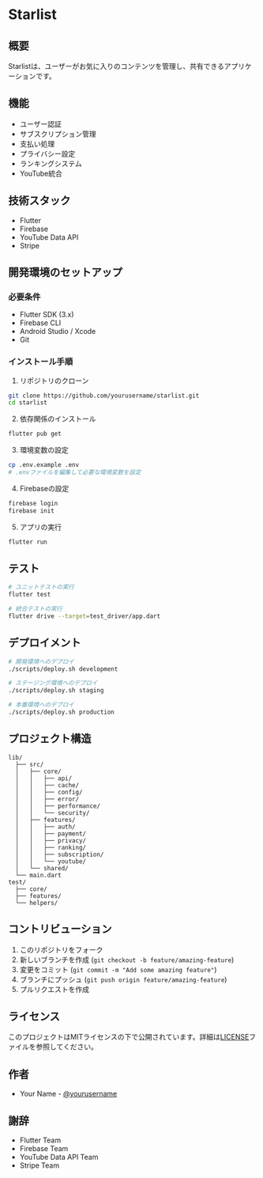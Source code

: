 # Starlist

## 概要
Starlistは、ユーザーがお気に入りのコンテンツを管理し、共有できるアプリケーションです。

## 機能
- ユーザー認証
- サブスクリプション管理
- 支払い処理
- プライバシー設定
- ランキングシステム
- YouTube統合

## 技術スタック
- Flutter
- Firebase
- YouTube Data API
- Stripe

## 開発環境のセットアップ

### 必要条件
- Flutter SDK (3.x)
- Firebase CLI
- Android Studio / Xcode
- Git

### インストール手順
1. リポジトリのクローン
```bash
git clone https://github.com/yourusername/starlist.git
cd starlist
```

2. 依存関係のインストール
```bash
flutter pub get
```

3. 環境変数の設定
```bash
cp .env.example .env
# .envファイルを編集して必要な環境変数を設定
```

4. Firebaseの設定
```bash
firebase login
firebase init
```

5. アプリの実行
```bash
flutter run
```

## テスト
```bash
# ユニットテストの実行
flutter test

# 統合テストの実行
flutter drive --target=test_driver/app.dart
```

## デプロイメント
```bash
# 開発環境へのデプロイ
./scripts/deploy.sh development

# ステージング環境へのデプロイ
./scripts/deploy.sh staging

# 本番環境へのデプロイ
./scripts/deploy.sh production
```

## プロジェクト構造
```
lib/
  ├── src/
  │   ├── core/
  │   │   ├── api/
  │   │   ├── cache/
  │   │   ├── config/
  │   │   ├── error/
  │   │   ├── performance/
  │   │   └── security/
  │   ├── features/
  │   │   ├── auth/
  │   │   ├── payment/
  │   │   ├── privacy/
  │   │   ├── ranking/
  │   │   ├── subscription/
  │   │   └── youtube/
  │   └── shared/
  └── main.dart
test/
  ├── core/
  ├── features/
  └── helpers/
```

## コントリビューション
1. このリポジトリをフォーク
2. 新しいブランチを作成 (`git checkout -b feature/amazing-feature`)
3. 変更をコミット (`git commit -m "Add some amazing feature"`)
4. ブランチにプッシュ (`git push origin feature/amazing-feature`)
5. プルリクエストを作成

## ライセンス
このプロジェクトはMITライセンスの下で公開されています。詳細は[LICENSE](LICENSE)ファイルを参照してください。

## 作者
- Your Name - [@yourusername](https://github.com/yourusername)

## 謝辞
- Flutter Team
- Firebase Team
- YouTube Data API Team
- Stripe Team
